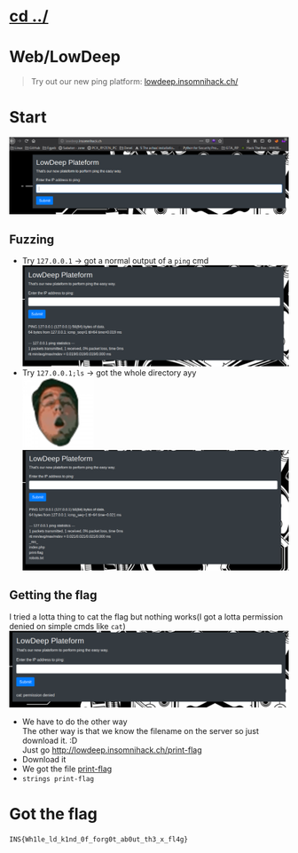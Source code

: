 # [cd ../](../index.md)
# Web/LowDeep

> Try out our new ping platform: [lowdeep.insomnihack.ch/](http://lowdeep.insomnihack.ch)

# Start  
![lowdeep1](lowdeep1.png)

## Fuzzing
- Try `127.0.0.1` -> got a normal output of a `ping` cmd  
![lowdeep2.png](lowdeep2.png)
- Try `127.0.0.1;ls` -> got the whole directory ayy  
![kreygasm](kreygasm.png)  
![lowdeep3.png](lowdeep3.png)

## Getting the flag
I tried a lotta thing to cat the flag but nothing works(I got a lotta permission denied on simple cmds like `cat`)  
![lowdeep4.png](lowdeep4.png)  
- We have to do the other way  
The other way is that we know the filename on the server so just download it. :D  
Just go http://lowdeep.insomnihack.ch/print-flag  
- Download it
- We got the file [print-flag](print-flag)
- `strings print-flag`

# Got the flag 
`INS{Wh1le_ld_k1nd_0f_forg0t_ab0ut_th3_x_fl4g}`
